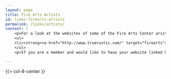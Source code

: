 ```yaml
---
layout: page
title: Fire Arts Artists
id: links-firearts-artists
permalink: /links/artists/
content: |
    <p>For a look at the websites of some of the Fire Arts Center arists check out the links below. The members' pages below offer a expansive look at each artist's individual works and studios. We are proud to have all of them working with the Fire Arts Center of Chicago and want you to see the types of artists that will be running the classes that you can take. All the links below open in a new window, so you can easily return to our site and <a href="/register">register for that instructor's classes</a> right away!</p>
    <ul>
    <li><strong><a href="http://www.truerustic.com/" target="firearts">True Rustic</a> is the website of Madeline True, an artist whose experiences living on small islands in the Caribbean, the South Pacific and the San Juan Islands for the past 15 years, have developed a philosophical depth that is evident in each of her creations. Throughout her travels, she has also gained a rich knowledge of materials from metal to wood and ceramic to photography.</li>
    </ul>
    <p>If you are a member and would like to have your website linked here, email your link and a brief description of the site to <a href="&#109;&#97;&#105;&#108;&#116;&#111;&#58;&#112;&#115;&#121;&#99;&#104;&#105;&#99;&#116;&#111;&#97;&#100;&#64;&#115;&#98;&#99;&#103;&#108;&#111;&#98;&#97;&#108;&#46;&#110;&#101;&#116;?subject=Fire%20Arts:%20Website%20Link%20Recommendation">Fire Arts</a></p>

---
```


{{> col-8-center }}
